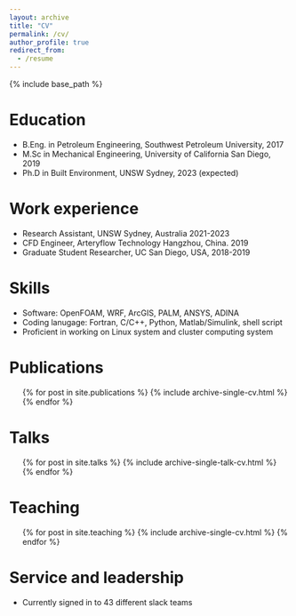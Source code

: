```yaml
---
layout: archive
title: "CV"
permalink: /cv/
author_profile: true
redirect_from:
  - /resume
---
```


{% include base_path %}

Education
======
* B.Eng. in Petroleum Engineering, Southwest Petroleum University, 2017
* M.Sc in Mechanical Engineering, University of California San Diego, 2019
* Ph.D in Built Environment, UNSW Sydney, 2023 (expected)

Work experience
======
* Research Assistant, UNSW Sydney, Australia 2021-2023
* CFD Engineer, Arteryflow Technology Hangzhou, China. 2019
* Graduate Student Researcher, UC San Diego, USA, 2018-2019


Skills
======
* Software: OpenFOAM, WRF, ArcGIS, PALM, ANSYS, ADINA
* Coding lanugage: Fortran, C/C++, Python, Matlab/Simulink, shell script
* Proficient in working on Linux system and cluster computing system  
  

Publications
======
  <ul>{% for post in site.publications %}
    {% include archive-single-cv.html %}
  {% endfor %}</ul>
  
Talks
======
  <ul>{% for post in site.talks %}
    {% include archive-single-talk-cv.html %}
  {% endfor %}</ul>
  
Teaching
======
  <ul>{% for post in site.teaching %}
    {% include archive-single-cv.html %}
  {% endfor %}</ul>
  
Service and leadership
======
* Currently signed in to 43 different slack teams
